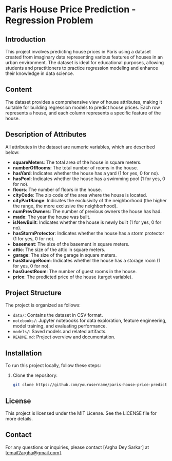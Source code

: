 # Paris House Price Prediction - Regression Problem

## Introduction

This project involves predicting house prices in Paris using a dataset created from imaginary data representing various features of houses in an urban environment. The dataset is ideal for educational purposes, allowing students and practitioners to practice regression modeling and enhance their knowledge in data science.

## Content

The dataset provides a comprehensive view of house attributes, making it suitable for building regression models to predict house prices. Each row represents a house, and each column represents a specific feature of the house.

## Description of Attributes

All attributes in the dataset are numeric variables, which are described below:

- **squareMeters**: The total area of the house in square meters.
- **numberOfRooms**: The total number of rooms in the house.
- **hasYard**: Indicates whether the house has a yard (1 for yes, 0 for no).
- **hasPool**: Indicates whether the house has a swimming pool (1 for yes, 0 for no).
- **floors**: The number of floors in the house.
- **cityCode**: The zip code of the area where the house is located.
- **cityPartRange**: Indicates the exclusivity of the neighborhood (the higher the range, the more exclusive the neighborhood).
- **numPrevOwners**: The number of previous owners the house has had.
- **made**: The year the house was built.
- **isNewBuilt**: Indicates whether the house is newly built (1 for yes, 0 for no).
- **hasStormProtector**: Indicates whether the house has a storm protector (1 for yes, 0 for no).
- **basement**: The size of the basement in square meters.
- **attic**: The size of the attic in square meters.
- **garage**: The size of the garage in square meters.
- **hasStorageRoom**: Indicates whether the house has a storage room (1 for yes, 0 for no).
- **hasGuestRoom**: The number of guest rooms in the house.
- **price**: The predicted price of the house (target variable).

## Project Structure

The project is organized as follows:

- `data/`: Contains the dataset in CSV format.
- `notebooks/`: Jupyter notebooks for data exploration, feature engineering, model training, and evaluating performance.
- `models/`: Saved models and related artifacts.
- `README.md`: Project overview and documentation.

## Installation

To run this project locally, follow these steps:

1. Clone the repository:
   ```sh
   git clone https://github.com/yourusername/paris-house-price-prediction.git

## License

This project is licensed under the MIT License. See the LICENSE file for more details.

## Contact
For any questions or inquiries, please contact [Argha Dey Sarkar] at [email2argha@gmail.com].
